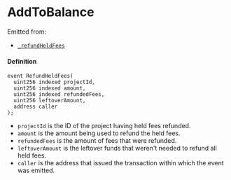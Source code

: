 # AddToBalance

Emitted from:

- [`_refundHeldFees`](/dev/api/contracts/or-payment-terminals/or-abstract/jbpayoutredemptionpaymentterminal/write/-_refundheldfees.md)

#### Definition

```
event RefundHeldFees(
  uint256 indexed projectId,
  uint256 indexed amount,
  uint256 indexed refundedFees,
  uint256 leftoverAmount,
  address caller
);
```

- `projectId` is the ID of the project having held fees refunded.
- `amount` is the amount being used to refund the held fees.
- `refundedFees` is the amount of fees that were refunded.
- `leftoverAmount` is the leftover funds that weren't needed to refund all held fees.
- `caller` is the address that issued the transaction within which the event was emitted.

